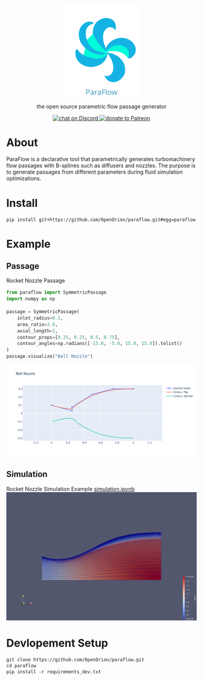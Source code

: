 <p align="center">
    <img src="./assets/logo.svg" alt="drawing" width="200"/>
</p>

<p align="center">the open source parametric flow passage generator</p>

<p align="center">
    <a href="https://discord.gg/H7qRauGkQ6">
        <img src="https://img.shields.io/discord/913193916885524552?logo=discord"
            alt="chat on Discord">
    </a>
    <a href="https://www.patreon.com/openorion">
        <img src="https://img.shields.io/badge/dynamic/json?color=%23e85b46&label=Patreon&query=data.attributes.patron_count&suffix=%20patrons&url=https%3A%2F%2Fwww.patreon.com%2Fapi%2Fcampaigns%2F9860430"
            alt="donate to Patreon">
    </a>
</p>



# About
ParaFlow is a declarative tool that parametrically generates turbomachinery flow passages with B-splines such as diffusers and nozzles. The purpose is to generate passages from different parameters during fluid simulation optimizations.


# Install
```
pip install git+https://github.com/OpenOrion/paraflow.git#egg=paraflow
```

# Example

## Passage
Rocket Nozzle Passage
```python
from paraflow import SymmetricPassage
import numpy as np

passage = SymmetricPassage(
    inlet_radius=0.1,
    area_ratio=3.0,
    axial_length=1,
    contour_props=[0.25, 0.25, 0.5, 0.75],
    contour_angles=np.radians([-15.0, -5.0, 15.0, 15.0]).tolist()
)
passage.visualize("Bell Nozzle")
```
![Passage](./assets/bell.png)

## Simulation
Rocket Nozzle Simulation Example
[simulation.ipynb](examples/simulation.ipynb)
![Passage](./assets/bell_simulation.png)



# Devlopement Setup
```
git clone https://github.com/OpenOrion/paraflow.git
cd paraflow
pip install -r requirements_dev.txt
```
